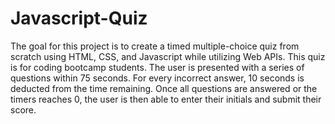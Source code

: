 # Javascript-Quiz
The goal for this project is to create a timed multiple-choice quiz from scratch using HTML, CSS, and Javascript while utilizing Web APIs. This quiz is for coding bootcamp students. The user is presented with a series of questions within 75 seconds. For every incorrect answer, 10 seconds is deducted from the time remaining. Once all questions are answered or the timers reaches 0, the user is then able to enter their initials and submit their score.
